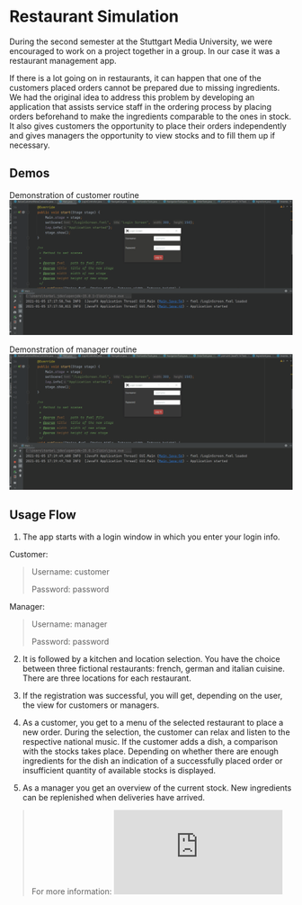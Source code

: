 # Restaurant Simulation

During the second semester at the Stuttgart Media University, we were encouraged to work on a project together in a group. In our case it was a restaurant management app.

If there is a lot going on in restaurants, it can happen that one of the customers placed orders cannot be prepared due to missing ingredients. We had the original idea to address this problem by developing an application that assists service staff in the ordering process by placing orders beforehand to make the ingredients comparable to the ones in stock. It also gives customers the opportunity to place their orders independently and gives managers the opportunity to view stocks and to fill them up if necessary.

## Demos

Demonstration of customer routine
![Customer demo](https://github.com/torbenziegler/Restaurant-Sim/blob/master/src/main/resources/restaurant%20customer.gif)

Demonstration of manager routine
![Manager demo](https://github.com/torbenziegler/Restaurant-Sim/blob/master/src/main/resources/restaurant%20manager.gif)

## Usage Flow

1. The app starts with a login window in which you enter your login info.

Customer: 
> Username: customer
>
> Password: password

Manager:
> Username: manager
>
> Password: password

2. It is followed by a kitchen and location selection. You have the choice between three fictional restaurants: french, german and italian cuisine. There are three locations for each restaurant. 

3. If the registration was successful, you will get, depending on the user, the view for customers or managers.

4. As a customer, you get to a menu of the selected restaurant to place a new order. During the selection, the customer can relax and listen to the respective national music.
If the customer adds a dish, a comparison with the stocks takes place. Depending on whether there are enough ingredients for the dish an indication of a successfully placed order or insufficient quantity of available stocks is displayed.

5. As a manager you get an overview of the current stock. New ingredients can be replenished when deliveries have arrived.


> For more information: ![see the full documentation](https://github.com/torbenziegler/Restaurant-Sim/blob/master/src/main/resources/Dokumentation%20SE2-Projekt.pdf)
